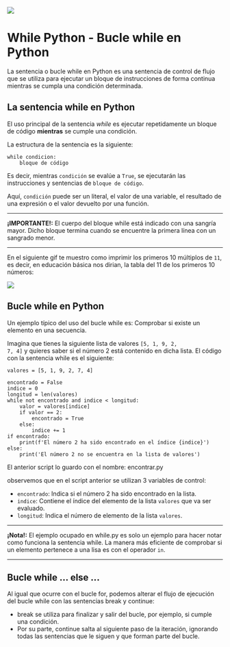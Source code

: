 ![](https://raw.githubusercontent.com/gabrielfernando01/basics_in_python/master/image/while_header.png)

# While Python - Bucle while en Python

La sentencia o bucle while en Python es una sentencia de control de flujo que se utiliza para ejecutar un bloque de instrucciones de forma continua mientras se cumpla una condición determinada.


## La sentencia while en Python

El uso principal de la sentencia _while_ es ejecutar repetidamente un bloque de código **mientras** se cumple una condición.

La estructura de la sentencia es la siguiente:

```
while condicion:
    bloque de código
```

Es decir, mientras <code>condición</code> se evalúe a <code>True</code>, se ejecutarán las instrucciones y sentencias de <code>bloque de código</code>.

Aquí, <code>condición</code> puede ser un literal, el valor de una variable, el resultado de una expresión o el valor devuelto por una función.

***
**¡IMPORTANTE!:** El cuerpo del bloque while está indicado con una sangría mayor. Dicho bloque termina cuando se encuentre la primera línea con un sangrado menor.
***

En el siguiente gif te muestro como imprimir los primeros 10 múltiplos de <code>11</code>, es decir, en educación básica nos dirian, la tabla del 11 de los primeros 10 números:

![](https://raw.githubusercontent.com/gabrielfernando01/basics_in_python/master/image/multiples.gif)

## Bucle while en Python

Un ejemplo típico del uso del bucle while es: Comprobar si existe un elemento en una secuencia.

Imagina que tienes la siguiente lista de valores <code>[5, 1, 9, 2, 7, 4]</code> y quieres saber si el número 2 está contenido en dicha lista. El código con la sentencia while es el siguiente:

```
valores = [5, 1, 9, 2, 7, 4]

encontrado = False
indice = 0
longitud = len(valores)
while not encontrado and indice < longitud:
    valor = valores[indice]
    if valor == 2:
        encontrado = True
    else:
        indice += 1
if encontrado:
    print(f'El número 2 ha sido encontrado en el índice {indice}')
else:
    print('El número 2 no se encuentra en la lista de valores')
```

El anterior script lo guardo con el nombre: encontrar.py

observemos que en el script anterior se utilizan 3 variables de control:

- <code>encontrado</code>: Indica si el número 2 ha sido encontrado en la lista.
- <code>indice</code>: Contiene el índice del elemento de la lista <code>valores</code> que va ser evaluado.
- <code>longitud</code>: Indica el número de elemento de la lista <code>valores</code>.

***
**¡Nota!:** El ejemplo ocupado en while.py es solo un ejemplo para hacer notar como funciona la sentencia while. La manera más eficiente de comprobar si un elemento pertenece a una lisa es con el operador <code>in</code>.
***

## Bucle while ... else ...

Al igual que ocurre con el bucle for, podemos alterar el flujo de ejecución del bucle while con las sentencias break y continue:

- break se utiliza para finalizar y salir del bucle, por ejemplo, si cumple una condición.
- Por su parte, continue salta al siguiente paso de la iteración, ignorando todas las sentencias que le siguen y que forman parte del bucle.